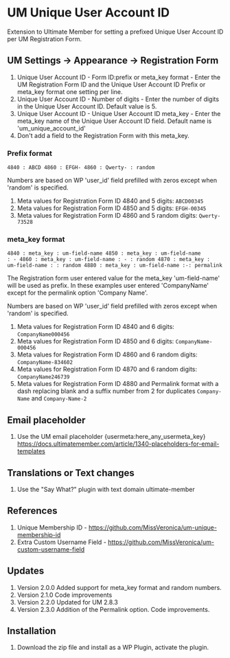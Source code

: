 # UM Unique User Account ID
Extension to Ultimate Member for setting a prefixed Unique User Account ID per UM Registration Form.

## UM Settings -> Appearance -> Registration Form
1. Unique User Account ID - Form ID:prefix or meta_key format - Enter the UM Registration Form ID and the Unique User Account ID Prefix or meta_key format one setting per line.
2. Unique User Account ID - Number of digits - Enter the number of digits in the Unique User Account ID. Default value is 5.
3. Unique User Account ID - Unique User Account ID meta_key - Enter the meta_key name of the Unique User Account ID field. Default name is 'um_unique_account_id'
4. Don't add a field to the Registration Form with this meta_key.

### Prefix format
<code>4840 : ABCD
4860 : EFGH-
4860 : Qwerty- : random
</code>

Numbers are based on WP 'user_id' field prefilled with zeros except when 'random' is specified.
1. Meta values for Registration Form ID 4840 and 5 digits: <code>ABCD00345</code> 
2. Meta values for Registration Form ID 4850 and 5 digits: <code>EFGH-00345</code>
3. Meta values for Registration Form ID 4860 and 5 random digits: <code>Qwerty-73528</code>

### meta_key format
<code>4840 : meta_key : um-field-name
4850 : meta_key : um-field-name : - 
4860 : meta_key : um-field-name : - : random
4870 : meta_key : um-field-name : : random
4880 : meta_key : um-field-name :-: permalink
</code>

The Registration form user entered value for the meta_key 'um-field-name' will be used as prefix. In these examples user entered 'CompanyName' except for the permalink option 'Company Name'.

Numbers are based on  WP 'user_id' field prefilled with zeros except when 'random' is specified.
1. Meta values for Registration Form ID 4840 and 6 digits: <code>CompanyName000456</code>
2. Meta values for Registration Form ID 4850 and 6 digits: <code>CompanyName-000456</code>
3. Meta values for Registration Form ID 4860 and 6 random digits: <code>CompanyName-834602</code>
4. Meta values for Registration Form ID 4870 and 6 random digits: <code>CompanyName246739</code>
5. Meta values for Registration Form ID 4880 and Permalink format with a dash replacing blank and a suffix number from 2 for duplicates <code>Company-Name</code> and <code>Company-Name-2</code>

## Email placeholder
1. Use the UM email placeholder {usermeta:here_any_usermeta_key} https://docs.ultimatemember.com/article/1340-placeholders-for-email-templates

## Translations or Text changes
1. Use the "Say What?" plugin with text domain ultimate-member

## References
1. Unique Membership ID - https://github.com/MissVeronica/um-unique-membership-id
2. Extra Custom Username Field - https://github.com/MissVeronica/um-custom-username-field

## Updates
1. Version 2.0.0 Added support for meta_key format and random numbers.
2. Version 2.1.0 Code improvements
3. Version 2.2.0 Updated for UM 2.8.3
4. Version 2.3.0 Addition of the Permalink option. Code improvements.

## Installation
1. Download the zip file and install as a WP Plugin, activate the plugin.
